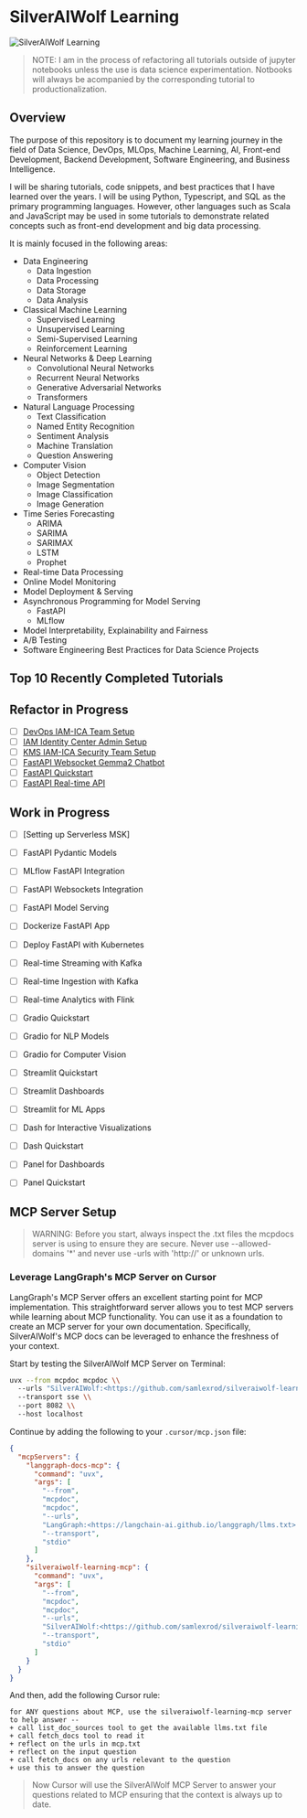 # SilverAIWolf Learning

![SilverAIWolf Learning](./silveraiwolf-logo.png)

> NOTE: I am in the process of refactoring all tutorials outside of jupyter notebooks unless the use is data science experimentation. Notbooks will always be acompanied by the corresponding tutorial to productionalization.

## Overview
The purpose of this repository is to document my learning journey in the field of Data Science, DevOps, MLOps, Machine Learning, AI, Front-end Development, Backend Development, Software Engineering, and Business Intelligence. 

I will be sharing tutorials, code snippets, and best practices that I have learned over the years. I will be using Python, Typescript, and SQL as the primary programming languages. However, other languages such as Scala and JavaScript may be used in some tutorials to demonstrate related concepts such as front-end development and big data processing.

It is mainly focused in the following areas:
- Data Engineering
    - Data Ingestion
    - Data Processing
    - Data Storage
    - Data Analysis
- Classical Machine Learning
    - Supervised Learning
    - Unsupervised Learning
    - Semi-Supervised Learning
    - Reinforcement Learning
- Neural Networks & Deep Learning
    - Convolutional Neural Networks
    - Recurrent Neural Networks
    - Generative Adversarial Networks
    - Transformers
- Natural Language Processing
    - Text Classification
    - Named Entity Recognition
    - Sentiment Analysis
    - Machine Translation
    - Question Answering
- Computer Vision
    - Object Detection
    - Image Segmentation
    - Image Classification
    - Image Generation
- Time Series Forecasting
    - ARIMA
    - SARIMA
    - SARIMAX
    - LSTM
    - Prophet
- Real-time Data Processing
- Online Model Monitoring
- Model Deployment & Serving
- Asynchronous Programming for Model Serving
    - FastAPI
    - MLflow
- Model Interpretability, Explainability and Fairness
- A/B Testing
- Software Engineering Best Practices for Data Science Projects

## Top 10 Recently Completed Tutorials


## Refactor in Progress
- [ ] [DevOps IAM-ICA Team Setup](https://github.com/samlexrod/silveraiwolf-learning/blob/master/tutorials/devops-and-deployment/aws/security/iam-identity-center-devops-role-setup.md)
- [ ] [IAM Identity Center Admin Setup](https://github.com/samlexrod/silveraiwolf-learning/blob/master/tutorials/devops-and-deployment/aws/security/setup-first-admin-iam-identity-center.md)
- [ ] [KMS IAM-ICA Security Team Setup](https://github.com/samlexrod/silveraiwolf-learning/blob/master/tutorials/devops-and-deployment/aws/security/iam-identity-center-kms-role-setup.md)
- [ ] [FastAPI Websocket Gemma2 Chatbot](https://github.com/samlexrod/silveraiwolf-learning/blob/master/tutorials/backends/fastapi/fastapi-model-serving-with-chat.ipynb)
- [ ] [FastAPI Quickstart](https://github.com/samlexrod/silveraiwolf-learning/blob/master/tutorials/backends/fastapi/fastapi-quickstart.ipynb)
- [ ] [FastAPI Real-time API](https://github.com/samlexrod/silveraiwolf-learning/blob/master/tutorials/backends/fastapi/fastapi-real-time-api.ipynb)

## Work in Progress
- [ ] [Setting up Serverless MSK]
- [ ] FastAPI Pydantic Models
- [ ] MLflow FastAPI Integration
- [ ] FastAPI Websockets Integration
- [ ] FastAPI Model Serving
- [ ] Dockerize FastAPI App
- [ ] Deploy FastAPI with Kubernetes
- [ ] Real-time Streaming with Kafka
- [ ] Real-time Ingestion with Kafka
- [ ] Real-time Analytics with Flink
- [ ] Gradio Quickstart
- [ ] Gradio for NLP Models
- [ ] Gradio for Computer Vision
- [ ] Streamlit Quickstart
- [ ] Streamlit Dashboards
- [ ] Streamlit for ML Apps
- [ ] Dash for Interactive Visualizations
- [ ] Dash Quickstart
- [ ] Panel for Dashboards
- [ ] Panel Quickstart


## MCP Server Setup

> WARNING: Before you start, always inspect the .txt files the mcpdocs server is using to ensure they are secure. Never use --allowed-domains '*' and never use -urls with 'http://' or unknown urls.

### Leverage LangGraph's MCP Server on Cursor

LangGraph's MCP Server offers an excellent starting point for MCP implementation. This straightforward server allows you to test MCP servers while learning about MCP functionality. You can use it as a foundation to create an MCP server for your own documentation. Specifically, SilverAIWolf's MCP docs can be leveraged to enhance the freshness of your context.

Start by testing the SilverAIWolf MCP Server on Terminal:

```bash
uvx --from mcpdoc mcpdoc \\
  --urls "SilverAIWolf:<https://github.com/samlexrod/silveraiwolf-learning/blob/master/mcpdocs/mcp/mcp.txt> SilverAIWolf:<https://github.com/samlexrod/silveraiwolf-learning/blob/master/mcpdocs/mcp/mcp-full.txt>" \\
  --transport sse \\
  --port 8082 \\
  --host localhost

```

Continue by adding the following to your `.cursor/mcp.json` file:

```json
{
  "mcpServers": {
    "langgraph-docs-mcp": {
      "command": "uvx",
      "args": [
        "--from",
        "mcpdoc",
        "mcpdoc",
        "--urls",
        "LangGraph:<https://langchain-ai.github.io/langgraph/llms.txt> LangChain:<https://python.langchain.com/llms.txt>",
        "--transport",
        "stdio"
      ]
    },
    "silveraiwolf-learning-mcp": {
      "command": "uvx",
      "args": [
        "--from",
        "mcpdoc",
        "mcpdoc",
        "--urls",
        "SilverAIWolf:<https://github.com/samlexrod/silveraiwolf-learning/blob/master/mcpdocs/mcp/mcp.txt> SilverAIWolf:<https://github.com/samlexrod/silveraiwolf-learning/blob/master/mcpdocs/mcp/mcp-full.txt>",
        "--transport",
        "stdio"
      ]
    }
  }
}
```

And then, add the following Cursor rule:

```
for ANY questions about MCP, use the silveraiwolf-learning-mcp server to help answer --
+ call list_doc_sources tool to get the available llms.txt file
+ call fetch_docs tool to read it
+ reflect on the urls in mcp.txt 
+ reflect on the input question 
+ call fetch_docs on any urls relevant to the question
+ use this to answer the question
```

> Now Cursor will use the SilverAIWolf MCP Server to answer your questions related to MCP ensuring that the context is always up to date.